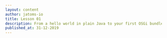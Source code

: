 ```yaml
---
layout: content
author: jatoms-io
title: Lesson 01
description: From a hello world in plain Java to your first OSGi bundle
published_at: 31-12-2019
---
```


